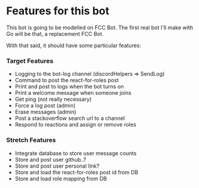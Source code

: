 # Features for this bot

This bot is going to be modelled on FCC Bot.
The first real bot I'll make with Go will be that, a replacement FCC Bot.

With that said, it should have some particular features:

### Target Features

- Logging to the bot-log channel (discordHelpers => SendLog)
- Command to post the react-for-roles post
- Print and post to logs when the bot turns on
- Print a welcome message when someone joins
- Get ping (not really necessary)
- Force a log post (admin)
- Erase messages (admin)
- Post a stackoverflow search url to a channel
- Respond to reactions and assign or remove roles

### Stretch Features

- Integrate database to store user message counts
- Store and post user github..?
- Store and post user personal link?
- Store and load the react-for-roles post id from DB
- Store and load role mapping from DB
